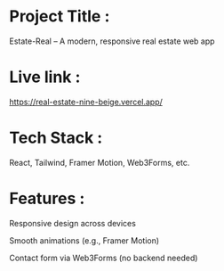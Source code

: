 
# Project Title :
Estate-Real – A modern, responsive real estate web app

# Live link : 
https://real-estate-nine-beige.vercel.app/

# Tech Stack :
  React, Tailwind, Framer Motion, Web3Forms, etc.

# Features :

Responsive design across devices

Smooth animations (e.g., Framer Motion)

Contact form via Web3Forms (no backend needed)


